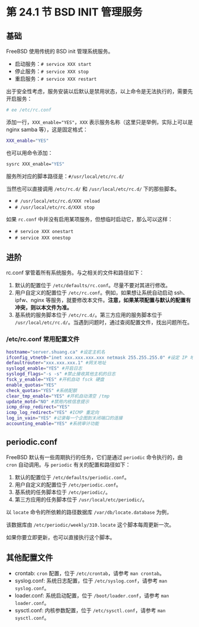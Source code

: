 # 第 24.1 节 BSD INIT 管理服务

## 基础

FreeBSD 使用传统的 BSD init 管理系统服务。

- 启动服务：`# service XXX start`
- 停止服务：`# service XXX stop`
- 重启服务：`# service XXX restart`

出于安全性考虑，服务安装以后默认是禁用状态，以上命令是无法执行的，需要先开启服务：

```sh
# ee /etc/rc.conf
```

添加一行，`XXX_enable="YES"`，`XXX` 表示服务名称（这里只是举例，实际上可以是 nginx samba 等），这是固定格式：

```sh
XXX_enable="YES"
```

也可以用命令添加：

```sh
sysrc XXX_enable="YES"
```

服务所对应的脚本路径是：`#/usr/local/etc/rc.d/`

当然也可以直接调用 `/etc/rc.d/` 和 `/usr/local/etc/rc.d/` 下的那些脚本。

- `# /usr/local/etc/rc.d/XXX reload`
- `# /usr/local/etc/rc.d/XXX stop`

如果 `rc.conf` 中并没有启用某项服务，但想临时启动它，那么可以这样：

- `# service XXX onestart`
- `# service XXX onestop`

## 进阶

rc.conf 掌管着所有系统服务。与之相关的文件和路径如下：

1. 默认的配置位于 `/etc/defaults/rc.conf`。尽量不要对其进行修改。
2. 用户自定义的配置位于 `/etc/rc.conf`。例如，如果想让系统自动启动 ssh、ipfw、nginx 等服务，就要修改本文件。**注意，如果某项配置与默认的配置有冲突，则以本文件为准。**
3. 基系统的服务脚本位于 `/etc/rc.d/`。第三方应用的服务脚本位于 `/usr/local/etc/rc.d/`。当遇到问题时，通过查阅配置文件，找出问题所在。

### /etc/rc.conf 常用配置文件

```sh
hostname="server.shuang.ca" #设定主机名
ifconfig_vtnet0="inet xxx.xxx.xxx.xxx netmask 255.255.255.0" #设定 IP 地址，其中 vtnet0 是网卡名称，注意设置正确
defaultrouter="xxx.xxx.xxx.1" #网关地址
syslogd_enable="YES" #开启日志
syslogd_flags="-s -s" #禁止接收其他主机的日志
fsck_y_enable="YES" #开机自动 fsck 硬盘
enable_quotas="YES"
check_quotas="YES" #系统配额
clear_tmp_enable="YES" #开机自动清空 /tmp
update_motd="NO" #禁用内核信息提示
icmp_drop_redirect="YES"
icmp_log_redirect="YES" #ICMP 重定向
log_in_vain="YES" #记录每一个企图到关闭端口的连接
accounting_enable="YES" #系统审计功能
```

## periodic.conf

FreeBSD 默认有一些周期执行的任务，它们是通过 `periodic` 命令执行的，由 `cron` 自动调用。与 `periodic` 有关的配置和路径如下：

1. 默认的配置位于 `/etc/defaults/periodic.conf`。
2. 用户自定义的配置位于 `/etc/periodic.conf`。
3. 基系统的任务脚本位于 `/etc/periodic/`。
4. 第三方应用的任务脚本位于 `/usr/local/etc/periodic/`。

以 `locate` 命令的所依赖的路径数据库 `/var/db/locate.database` 为例，

该数据库由 `/etc/periodic/weekly/310.locate` 这个脚本每周更新一次。

如果你要立即更新，也可以直接执行这个脚本。

## 其他配置文件

- crontab: `cron` 配置，位于 `/etc/crontab`，请参考 `man crontab`。
- syslog.conf: 系统日志配置，位于 `/etc/syslog.conf`，请参考 `man syslog.conf`。
- loader.conf: 系统启动配置，位于 `/boot/loader.conf`，请参考 `man loader.conf`。
- sysctl.conf: 内核参数配置，位于 `/etc/sysctl.conf`，请参考 `man sysctl.conf`。
